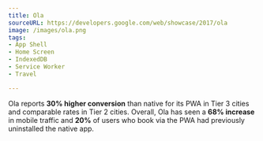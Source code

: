 ```yaml
---
title: Ola
sourceURL: https://developers.google.com/web/showcase/2017/ola
image: /images/ola.png
tags:
- App Shell
- Home Screen
- IndexedDB
- Service Worker
- Travel

---
```


Ola reports **30% higher conversion** than native for its PWA in Tier 3 cities and comparable rates in Tier 2 cities. Overall, Ola has seen a **68% increase** in mobile traffic and **20%** of users who book via the PWA had previously uninstalled the native app.
